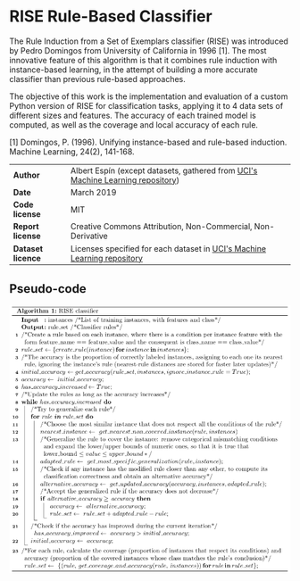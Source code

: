 # RISE Rule-Based Classifier

The Rule Induction from a Set of Exemplars classifier (RISE) was introduced by Pedro Domingos from University of California in 1996 [1]. The most innovative feature of this algorithm is that it combines rule induction with instance-based learning, in the attempt of building a more accurate classifier than previous rule-based approaches.

The objective of this work is the implementation and evaluation of a custom Python version of RISE for classification tasks, applying it to 4 data sets of different sizes and features. The accuracy of each trained model is computed, as well as the coverage and local accuracy of each rule.

[1] Domingos, P. (1996). Unifying instance-based and rule-based induction. Machine Learning, 24(2), 141-168.

| | |
|-|-|
| **Author** | Albert Espín (except datasets, gathered from [UCI's Machine Learning repository](http://archive.ics.uci.edu/ml)) |
| **Date**  | March 2019  |
| **Code license**  | MIT |
| **Report license**  | Creative Commons Attribution, Non-Commercial, Non-Derivative |
|**Dataset licence** | Licenses specified for each dataset in [UCI's Machine Learning repository](http://archive.ics.uci.edu/ml) |


## Pseudo-code

![](pseudo_code.png)


